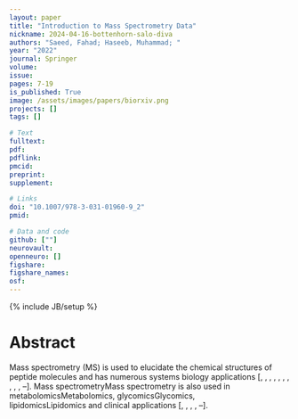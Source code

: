 ```yaml
---
layout: paper
title: "Introduction to Mass Spectrometry Data"
nickname: 2024-04-16-bottenhorn-salo-diva
authors: "Saeed, Fahad; Haseeb, Muhammad; "
year: "2022"
journal: Springer
volume: 
issue:
pages: 7-19
is_published: True
image: /assets/images/papers/biorxiv.png
projects: []
tags: []

# Text
fulltext:
pdf:
pdflink:
pmcid:
preprint: 
supplement:

# Links
doi: "10.1007/978-3-031-01960-9_2"
pmid:

# Data and code
github: [""]
neurovault:
openneuro: []
figshare:
figshare_names:
osf:
---
```

{% include JB/setup %}

# Abstract

Mass spectrometry (MS) is used to elucidate the chemical structures of peptide molecules and has numerous systems biology applications [, , , , , , , , , , –]. Mass spectrometryMass spectrometry is also used in metabolomicsMetabolomics, glycomicsGlycomics, lipidomicsLipidomics and clinical applications [, , , , –].
